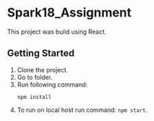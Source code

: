 # Spark18_Assignment

This project was build using React.

## Getting Started

1. Clone the project.
2. Go to folder.
3. Run following command:
   ```
   npm install
   ```
4. To run on local host run command: `npm start`.

